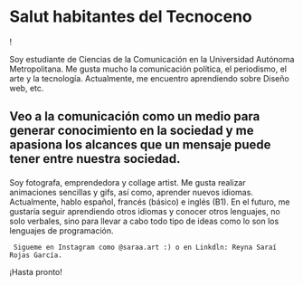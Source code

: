 # Salut habitantes del Tecnoceno 
!
<title> Hola, me llamo Saraí :) </title>
<body>
<p> Soy estudiante de Ciencias de la Comunicación en la Universidad Autónoma Metropolitana. Me gusta mucho la comunicación política, el periodismo, el arte y la tecnología.
Actualmente, me encuentro aprendiendo sobre Diseño web, etc.</p>
<h2>
  <p>
    Veo a la comunicación como un medio para generar conocimiento en la sociedad y me apasiona los alcances que un mensaje puede tener entre nuestra sociedad. 
  </p>
</h2>
 <article>
   <div class="Habilidades extras">
     Soy fotografa, emprendedora y collage artist. Me gusta realizar animaciones sencillas y gifs, así como, aprender nuevos idiomas.
     Actualmente, hablo español, francés (básico) e inglés (B1). En el futuro, me gustaría seguir aprendiendo otros idiomas y conocer otros lenguajes, no solo verbales, sino para llevar a cabo todo tipo de ideas como lo son los lenguajes de programación. 

     Sigueme en Instagram como @saraa.art :) o en Linkdln: Reyna Saraí Rojas García.
   </div>
 </article>
 <bye>¡Hasta pronto!</bye>
 </body>
